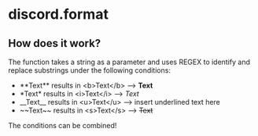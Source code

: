 # discord.format

## How does it work?
The function takes a string as a parameter and uses REGEX to identify and replace substrings under the following conditions:

- \*\*Text\*\* results in \<b>Text\</b> --> **Text**
- \*Text\* results in \<i>Text\</i> --> *Text*
- \_\_Text\_\_ results in \<u>Text\</u> --> insert underlined text here
- \~\~Text\~\~ results in \<s>Text\</s> --> ~~Text~~

The conditions can be combined!
